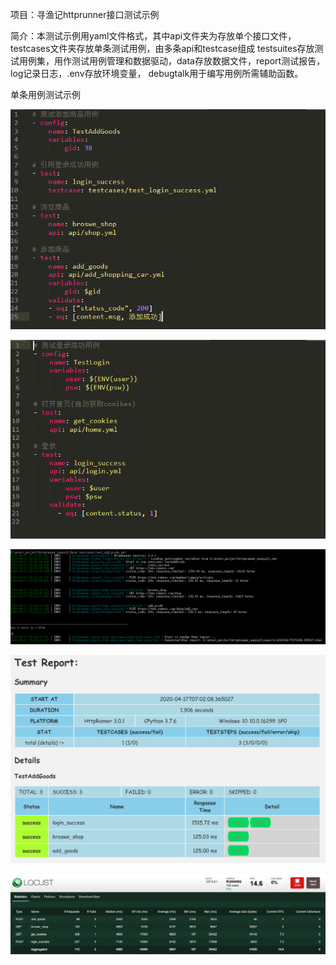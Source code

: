 项目：寻渔记httprunner接口测试示例

简介：本测试示例用yaml文件格式，其中api文件夹为存放单个接口文件，testcases文件夹存放单条测试用例，由多条api和testcase组成
testsuites存放测试用例集，用作测试用例管理和数据驱动，data存放数据文件，report测试报告，log记录日志，.env存放环境变量，
debugtalk用于编写用例所需辅助函数。

单条用例测试示例

![添加商品用例](https://github.com/carlosredfield/test_project/blob/master/zPicture_Explain/httprunner/1.png)

![所依赖的登录用例](https://github.com/carlosredfield/test_project/blob/master/zPicture_Explain/httprunner/2.png)

![运行结果](https://github.com/carlosredfield/test_project/blob/master/zPicture_Explain/httprunner/3.png)

![测试报告](https://github.com/carlosredfield/test_project/blob/master/zPicture_Explain/httprunner/4.png)

![locust性能测试](https://github.com/carlosredfield/test_project/blob/master/zPicture_Explain/httprunner/5.png)


